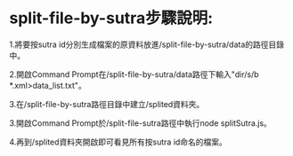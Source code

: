 # split-file-by-sutra步驟說明:

1.將要按sutra id分別生成檔案的原資料放進/split-file-by-sutra/data的路徑目錄中。

2.開啟Command Prompt在/split-file-by-sutra/data路徑下輸入"dir/s/b *.xml>data_list.txt"。

3.在/split-file-by-sutra路徑目錄中建立/splited資料夾。

3.開啟Command Prompt於/split-file-sutra路徑中執行node splitSutra.js。

4.再到/splited資料夾開啟即可看見所有按sutra id命名的檔案。
